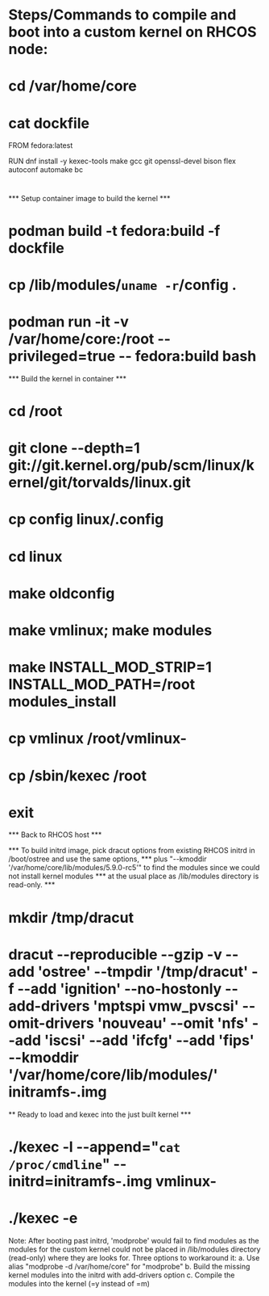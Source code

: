 # Steps/Commands to compile and boot into a custom kernel on RHCOS node:
  
  # cd /var/home/core
  
  # cat dockfile
  FROM fedora:latest
  
  RUN dnf install -y kexec-tools make gcc git openssl-devel bison flex autoconf automake bc
  # 
  
  *** Setup container image to build the kernel ***
  # podman build -t fedora:build -f dockfile
  
  # cp /lib/modules/`uname -r`/config .
  
  # podman run -it -v /var/home/core:/root --privileged=true -- fedora:build bash
  
  *** Build the kernel in container ***
  # cd /root
  
  # git clone --depth=1 git://git.kernel.org/pub/scm/linux/kernel/git/torvalds/linux.git
  
  # cp config linux/.config
  
  # cd linux
  
  # make oldconfig
  
  # make vmlinux; make modules
  
  # make INSTALL_MOD_STRIP=1 INSTALL_MOD_PATH=/root modules_install
  
  # cp vmlinux /root/vmlinux-<kver>
  
  # cp /sbin/kexec /root
  
  # exit
  
  *** Back to RHCOS host ***
  
  *** To build initrd image, pick dracut options from existing RHCOS initrd in /boot/ostree and use the same options,
  *** plus "--kmoddir '/var/home/core/lib/modules/5.9.0-rc5'" to find the modules since we could not install kernel modules
  *** at the usual place as /lib/modules directory is read-only.  ***
  # mkdir /tmp/dracut
  # dracut --reproducible --gzip -v --add 'ostree' --tmpdir '/tmp/dracut' -f --add 'ignition' --no-hostonly --add-drivers 'mptspi vmw_pvscsi' --omit-drivers 'nouveau' --omit 'nfs' --add 'iscsi' --add 'ifcfg' --add 'fips' --kmoddir '/var/home/core/lib/modules/<kver>' initramfs-<kver>.img <kver>
  
  ** Ready to load and kexec into the just built kernel ***
  # ./kexec -l --append="`cat /proc/cmdline`" --initrd=initramfs-<kver>.img vmlinux-<kver>
  
  # ./kexec -e
  
  Note: After booting past initrd, 'modprobe' would fail to find modules as the modules for the custom kernel could not be placed in
        /lib/modules directory (read-only) where they are looks for. Three options to workaround it:
             a. Use alias "modprobe -d /var/home/core" for "modprobe"
             b. Build the missing kernel modules into the initrd with add-drivers option
             c. Compile the modules into the kernel (=y instead of =m)

